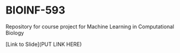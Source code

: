 # BIOINF-593
Repository for course project for Machine Learning in Computational Biology

[Link to Slide](PUT LINK HERE)
